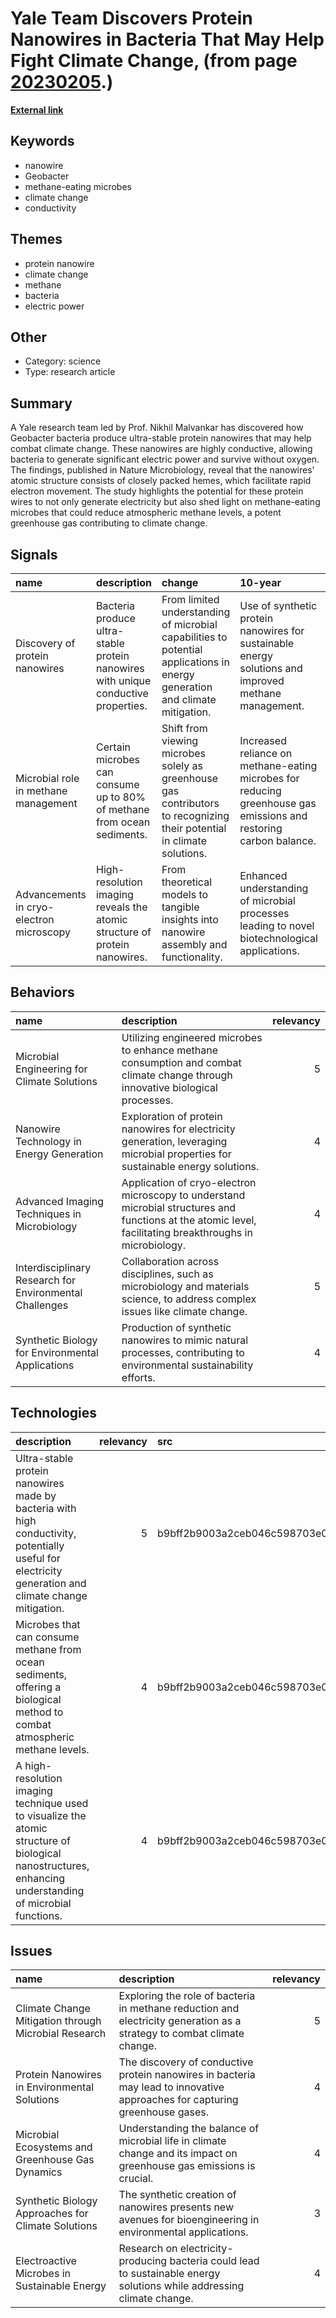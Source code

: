 # __Yale Team Discovers Protein Nanowires in Bacteria That May Help Fight Climate Change__, (from page [20230205](https://kghosh.substack.com/p/20230205).)

__[External link](https://phys.org/news/2023-02-ultra-stable-protein-nanowire-electric-bacteria.html)__



## Keywords

* nanowire
* Geobacter
* methane-eating microbes
* climate change
* conductivity

## Themes

* protein nanowire
* climate change
* methane
* bacteria
* electric power

## Other

* Category: science
* Type: research article

## Summary

A Yale research team led by Prof. Nikhil Malvankar has discovered how Geobacter bacteria produce ultra-stable protein nanowires that may help combat climate change. These nanowires are highly conductive, allowing bacteria to generate significant electric power and survive without oxygen. The findings, published in Nature Microbiology, reveal that the nanowires' atomic structure consists of closely packed hemes, which facilitate rapid electron movement. The study highlights the potential for these protein wires to not only generate electricity but also shed light on methane-eating microbes that could reduce atmospheric methane levels, a potent greenhouse gas contributing to climate change.

## Signals

| name                                     | description                                                                        | change                                                                                                                      | 10-year                                                                                                           | driving-force                                                                                   |   relevancy |
|:-----------------------------------------|:-----------------------------------------------------------------------------------|:----------------------------------------------------------------------------------------------------------------------------|:------------------------------------------------------------------------------------------------------------------|:------------------------------------------------------------------------------------------------|------------:|
| Discovery of protein nanowires           | Bacteria produce ultra-stable protein nanowires with unique conductive properties. | From limited understanding of microbial capabilities to potential applications in energy generation and climate mitigation. | Use of synthetic protein nanowires for sustainable energy solutions and improved methane management.              | Need for innovative solutions to counteract climate change and enhance energy efficiency.       |           5 |
| Microbial role in methane management     | Certain microbes can consume up to 80% of methane from ocean sediments.            | Shift from viewing microbes solely as greenhouse gas contributors to recognizing their potential in climate solutions.      | Increased reliance on methane-eating microbes for reducing greenhouse gas emissions and restoring carbon balance. | Growing urgency to address climate change impacts and explore natural solutions.                |           4 |
| Advancements in cryo-electron microscopy | High-resolution imaging reveals the atomic structure of protein nanowires.         | From theoretical models to tangible insights into nanowire assembly and functionality.                                      | Enhanced understanding of microbial processes leading to novel biotechnological applications.                     | Technological advancements driving research capabilities in microbiology and materials science. |           4 |

## Behaviors

| name                                                    | description                                                                                                                                               |   relevancy |
|:--------------------------------------------------------|:----------------------------------------------------------------------------------------------------------------------------------------------------------|------------:|
| Microbial Engineering for Climate Solutions             | Utilizing engineered microbes to enhance methane consumption and combat climate change through innovative biological processes.                           |           5 |
| Nanowire Technology in Energy Generation                | Exploration of protein nanowires for electricity generation, leveraging microbial properties for sustainable energy solutions.                            |           4 |
| Advanced Imaging Techniques in Microbiology             | Application of cryo-electron microscopy to understand microbial structures and functions at the atomic level, facilitating breakthroughs in microbiology. |           4 |
| Interdisciplinary Research for Environmental Challenges | Collaboration across disciplines, such as microbiology and materials science, to address complex issues like climate change.                              |           5 |
| Synthetic Biology for Environmental Applications        | Production of synthetic nanowires to mimic natural processes, contributing to environmental sustainability efforts.                                       |           4 |

## Technologies

| description                                                                                                                                              |   relevancy | src                              |
|:---------------------------------------------------------------------------------------------------------------------------------------------------------|------------:|:---------------------------------|
| Ultra-stable protein nanowires made by bacteria with high conductivity, potentially useful for electricity generation and climate change mitigation.     |           5 | b9bff2b9003a2ceb046c598703e0c939 |
| Microbes that can consume methane from ocean sediments, offering a biological method to combat atmospheric methane levels.                               |           4 | b9bff2b9003a2ceb046c598703e0c939 |
| A high-resolution imaging technique used to visualize the atomic structure of biological nanostructures, enhancing understanding of microbial functions. |           4 | b9bff2b9003a2ceb046c598703e0c939 |

## Issues

| name                                                 | description                                                                                                                 |   relevancy |
|:-----------------------------------------------------|:----------------------------------------------------------------------------------------------------------------------------|------------:|
| Climate Change Mitigation through Microbial Research | Exploring the role of bacteria in methane reduction and electricity generation as a strategy to combat climate change.      |           5 |
| Protein Nanowires in Environmental Solutions         | The discovery of conductive protein nanowires in bacteria may lead to innovative approaches for capturing greenhouse gases. |           4 |
| Microbial Ecosystems and Greenhouse Gas Dynamics     | Understanding the balance of microbial life in climate change and its impact on greenhouse gas emissions is crucial.        |           4 |
| Synthetic Biology Approaches for Climate Solutions   | The synthetic creation of nanowires presents new avenues for bioengineering in environmental applications.                  |           3 |
| Electroactive Microbes in Sustainable Energy         | Research on electricity-producing bacteria could lead to sustainable energy solutions while addressing climate change.      |           4 |